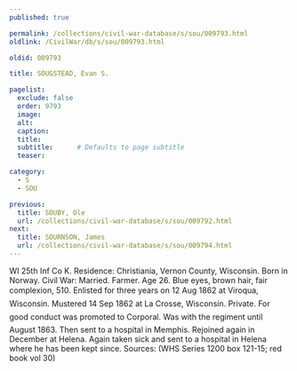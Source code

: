 ```yaml
---
published: true

permalink: /collections/civil-war-database/s/sou/009793.html
oldlink: /CivilWar/db/s/sou/009793.html

oldid: 009793

title: SOUGSTEAD, Evan S.

pagelist:
  exclude: false
  order: 9793
  image: 
  alt:
  caption:
  title:
  subtitle:      # Defaults to page subtitle
  teaser:

category: 
  - S 
  - SOU

previous:
  title: SOUBY, Ole
  url: /collections/civil-war-database/s/sou/009792.html  
next:
  title: SOURNSON, James
  url: /collections/civil-war-database/s/sou/009794.html   
---
```

WI 25th Inf Co K. Residence: Christiania, Vernon County, Wisconsin. Born in Norway. Civil War: Married. Farmer. Age 26. Blue eyes, brown hair, fair complexion, 5&#146;10&#148;. Enlisted for three years on 12 Aug 1862 at Viroqua, Wisconsin. Mustered 14 Sep 1862 at La Crosse, Wisconsin. Private. &#147;For good conduct was promoted to Corporal.&#148; Was with the regiment until August 1863. Then sent to a hospital in Memphis. Rejoined again in December at Helena. Again taken sick and sent to a hospital in Helena where he has been kept since. Sources: (WHS Series 1200 box 121-15; red book vol 30)